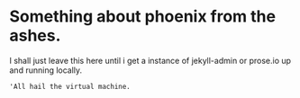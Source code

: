 # Something about phoenix from the ashes.

I shall just leave this here until i get a instance of jekyll-admin or prose.io up and running locally.


```
'All hail the virtual machine.
```
